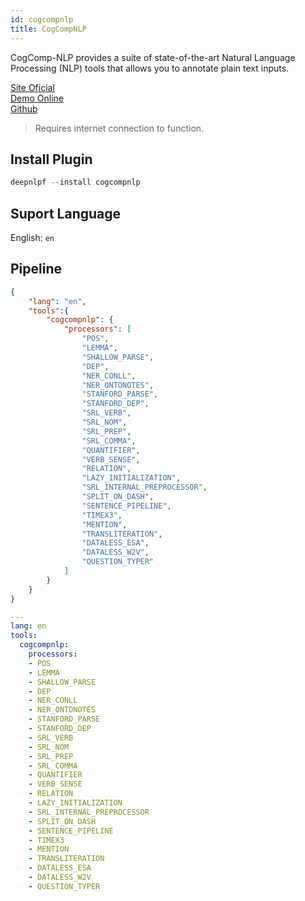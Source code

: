 ```yaml
---
id: cogcompnlp
title: CogCompNLP
---
```


CogComp-NLP provides a suite of state-of-the-art Natural Language Processing (NLP) tools that allows you to annotate plain text inputs.


[Site Oficial](https://cogcomp.seas.upenn.edu/) <br/>
[Demo Online](http://macniece.seas.upenn.edu:4004/) <br/>
[Github](https://github.com/CogComp) <br/>

> Requires internet connection to function.

## Install Plugin
```python
deepnlpf --install cogcompnlp
```

## Suport Language

English: ```en``` <br/>

## Pipeline
<!--DOCUSAURUS_CODE_TABS-->

<!--Json-->  
```json
{
    "lang": "en",
    "tools":{
        "cogcompnlp": {
            "processors": [
                "POS", 
                "LEMMA", 
                "SHALLOW_PARSE", 
                "DEP", 
                "NER_CONLL", 
                "NER_ONTONOTES",
                "STANFORD_PARSE", 
                "STANFORD_DEP", 
                "SRL_VERB", 
                "SRL_NOM", 
                "SRL_PREP", 
                "SRL_COMMA",
                "QUANTIFIER", 
                "VERB_SENSE", 
                "RELATION",
                "LAZY_INITIALIZATION",
                "SRL_INTERNAL_PREPROCESSOR", 
                "SPLIT_ON_DASH",
                "SENTENCE_PIPELINE", 
                "TIMEX3", 
                "MENTION", 
                "TRANSLITERATION",
                "DATALESS_ESA", 
                "DATALESS_W2V", 
                "QUESTION_TYPER"
            ]
        }
    }
}
```

<!--yaml-->
```yaml
---
lang: en
tools:
  cogcompnlp:
    processors:
    - POS
    - LEMMA
    - SHALLOW_PARSE
    - DEP
    - NER_CONLL
    - NER_ONTONOTES
    - STANFORD_PARSE
    - STANFORD_DEP
    - SRL_VERB
    - SRL_NOM
    - SRL_PREP
    - SRL_COMMA
    - QUANTIFIER
    - VERB_SENSE
    - RELATION
    - LAZY_INITIALIZATION
    - SRL_INTERNAL_PREPROCESSOR
    - SPLIT_ON_DASH
    - SENTENCE_PIPELINE
    - TIMEX3
    - MENTION
    - TRANSLITERATION
    - DATALESS_ESA
    - DATALESS_W2V
    - QUESTION_TYPER
```

<!--END_DOCUSAURUS_CODE_TABS-->
